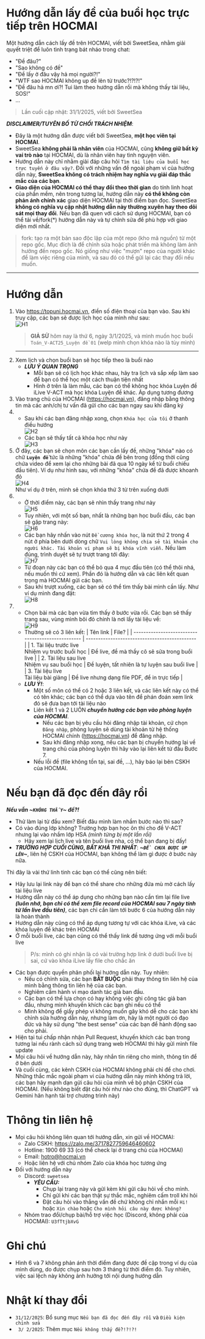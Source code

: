 # Hướng dẫn lấy đề của buổi học trực tiếp trên HOCMAI
Một hướng dẫn cách lấy đề trên HOCMAI, viết bởi SweetSea, nhằm giải quyết triệt để luôn tình trạng bát nháo trong chat:
  - "Đề đâu?"
  - "Sao không có đề"
  - "Đề lấy ở đâu vậy hả mọi người?!"
  - "WTF sao HOCMAI không up đề lên từ trước?!?!?!"
  - "Đề đâu hả mn ơi?! Tui làm theo hướng dẫn rồi mà không thấy tài liệu, SOS!"
  - ...

> Lần cuối cập nhật: 31/1/2025, viết bởi SweetSea

***DISCLAIMER/TUYÊN BỐ TỪ CHỐI TRÁCH NHIỆM***:
- Đây là một hướng dẫn được viết bởi SweetSea, **một học viên tại HOCMAI**.
- SweetSea **không phải là nhân viên** của HOCMAI, cũng **không giữ bất kỳ vai trò nào** tại HOCMAI, dù là nhân viên hay tình nguyện viên.
- Hướng dẫn này chỉ nhằm giải đáp câu hỏi `Tìm tài liệu của buổi học trực tuyến ở đâu vậy?`. Đối với những vấn đề ngoài phạm vi của hướng dẫn này, **SweetSea không có trách nhiệm hay nghĩa vụ giải đáp thắc mắc của các bạn**.
- **Giao diện của HOCMAI có thể thay đổi theo thời gian** do tính linh hoạt của phần mềm, nên trong tương lai, hướng dẫn này **có thể không còn phản ánh chính xác** giao diện HOCMAI tại thời điểm bạn đọc. SweetSea **không có nghĩa vụ cập nhật hướng dẫn này thường xuyên hay theo dõi sát mọi thay đổi**. Nếu bạn đã quen với cách sử dụng HOCMAI, bạn có thể tải về/fork(*) hướng dẫn này và tự chỉnh sửa để phù hợp với giao diện mới nhất.

> fork: tạo ra một bản sao độc lập của một repo (kho mã nguồn) từ một repo gốc. Mục đích là để chỉnh sửa hoặc phát triển mà không làm ảnh hưởng đến repo gốc. Nó giống như việc "mượn" repo của người khác để làm việc riêng của mình, và sau đó có thể gửi lại các thay đổi nếu muốn.

---

# Hướng dẫn
1. Vào https://topuni.hocmai.vn, điền số điện thoại của bạn vào. Sau khi truy cập, các bạn sẽ được lịch học của mình như sau: \
    ![H1](images/H1.png)
    > **GIẢ SỬ** hôm nay là thứ 6, ngày 3/1/2025, và mình muốn học buổi `Toán_V-ACT25_Luyện đề 01` (welp mình chọn khóa nào là tùy mình)
    ---
2. Xem lịch và chọn buổi bạn sẽ học tiếp theo là buổi nào
    - ***LƯU Ý QUAN TRỌNG***
      - Mỗi bạn sẽ có lịch học khác nhau, hãy tra lịch và sắp xếp làm sao để bạn có thể học một cách thuận tiện nhất
      - Hình ở trên là làm mẫu, các bạn có thể không học khóa Luyện đề iLive V-ACT mà học khóa Luyện đề khác. Áp dụng tương đương
3. Vào trang chủ của HOCMAI (https://hocmai.vn), đăng nhập bằng thông tin mà các anh/chị tư vấn đã gửi cho các bạn ngay sau khi đăng ký
4.  - Sau khi các bạn đăng nhập xong, chọn `Khóa học của tôi` ở thanh điều hướng \
    ![H2](images/H2.png)
    - Các bạn sẽ thấy tất cả khóa học như này \
    ![H3](images/H3.png)
5. Ở đây, các bạn sẽ chọn môn các bạn cần lấy đề, những "khóa" nào có chữ **`Luyện đề`** tức là những "khóa" chứa đề bên trong (đồng thời cũng chứa video để xem lại cho những bài đã qua 10 ngày kể từ buổi chiếu đầu tiên). Ví dụ như hình sau, với những "khóa" chứa đề đã được khoanh đỏ \
    ![H4](images/H4.png) \
    Như ví dụ ở trên, mình sẽ chọn khóa thứ 3 từ trên xuống dưới
6.  - Ở thời điểm này, các bạn sẽ nhìn thấy trang như này \
    ![H5](images/H5.png)
    - Tuy nhiên, với một số bạn, nhất là những bạn học buổi đầu, các bạn sẽ gặp trang này: \
    ![H6](images/H6.png)
    - Các bạn hãy nhấn vào nút `Đề cương khóa học`, là nút thứ 2 trong 4 nút ở phía bên dưới dòng chữ `Vui lòng không chia sẻ tài khoản cho người khác. Tài khoản vi phạm sẽ bị khóa vĩnh viễn.` Nếu làm đúng, trình duyệt sẽ tự trượt trang tới đây: \
    ![H7](images/H7.png)
    - Từ đoạn này các bạn có thể bỏ qua 4 mục đầu tiên (có thể thôi nhá, nếu muốn thì cứ xem). Phần đó là hướng dẫn và các liên kết quan trọng mà HOCMAI gửi các bạn.
    - Sau khi trượt xuống, các bạn sẽ có thể tìm thấy bài mình cần lấy. Như ví dụ mình đang đặt: \
    ![H8](images/H8.png)
7.  - Chọn bài mà các bạn vừa tìm thấy ở bước vừa rồi. Các bạn sẽ thấy trang sau, vùng mình bôi đỏ chính là nơi lấy tài liệu về: \
    ![H9](images/H9.png)
    - Thường sẽ có 3 liên kết:
      | Tên link                                          | File?                                         |
      | ------------------------------------------------- | --------------------------------------------- |
      | 1. Tài liệu trước live<br>Nhiệm vụ trước buổi học | Đề live, đề mà thầy cô sẽ sửa trong buổi live |
      | 2. Tài liệu sau live<br>Nhiệm vụ sau buổi học     | Đề luyện, tất nhiên là tự luyện sau buổi live |
      | 3. Tài liệu live<br>Tài liệu bài giảng            | Đề live nhưng dạng file PDF, để in trực tiếp  |
    - ***LƯU Ý!***:
      - Một số môn có thể có 2 hoặc 3 liên kết, và các liên kết này có thể có tên khác; các bạn có thể dựa vào tên để phán đoán xem link đó sẽ đưa bạn tới tài liệu nào
      - Liên kết 1 và 2 LUÔN ***chuyển hướng các bạn vào phòng luyện của HOCMAI***.
        - Nếu các bạn bị yêu cầu hỏi đăng nhập tài khoản, cứ chọn `Đăng nhập`, phòng luyện sẽ dùng tài khoản từ hệ thống HOCMAI chính (https://hocmai.vn) để đăng nhập.
        - Sau khi đăng nhập xong, nếu các bạn bị chuyển hướng lại về trang chủ của phòng luyện thì hãy vào lại liên kết từ đầu Bước 7.
      - Nếu lỗi đề (file không tồn tại, sai đề, ...), hãy báo lại bên CSKH của HOCMAI.

# Nếu bạn đã đọc đến đây rồi
***Nếu vẫn ~`KHÔNG THẤY`~ đề?!***
- Thử làm lại từ đầu xem? Biết đâu mình làm nhầm bước nào thì sao?
- Có vào đúng lớp không? Trường hợp bạn học ôn thi cho đề V-ACT nhưng lại vào nhầm lớp HSA *(mình từng bị một lần rồi)*
  - Hãy xem lại lịch live và tên buổi live nha, có thể bạn đang bị đấy!
- ***TRƯỜNG HỢP CUỐI CÙNG, BẤT KHẢ THI NHẤT***: ***~`ĐỀ CHƯA ĐƯỢC UP LÊN`~***, liên hệ CSKH của HOCMAI, bạn không thể làm gì được ở bước này nữa.

Thì đây là vài thứ linh tinh các bạn có thể cũng nên biết:
- Hãy lưu lại link này để bạn có thể share cho những đứa mù mờ cách lấy tài liệu live
- Hướng dẫn này có thể áp dụng cho những bạn nào cần tìm lại file live ***(luôn nhớ, bạn chỉ có thể xem file record của HOCMAI sau 7 ngày tính từ lần live đầu tiên)***, các bạn chỉ cần làm tới bước 6 của hướng dẫn này là hoàn thành
- Hướng dẫn này cũng có thể áp dụng tương tự với các khóa iLive, và các khóa luyện đề khác trên HOCMAI
- Ở mỗi buổi live, các bạn cũng có thể thấy link đề tương ứng với mỗi buổi live
  > P/s: mình có ghi nhận là có vài trường hợp link ở dưới buổi live bị sai, cứ vào khóa iLive lấy file cho chắc ăn
- Các bạn được quyền phân phối lại hướng dẫn này. Tuy nhiên:
  - Nếu có chỉnh sửa, các bạn **BẮT BUỘC** phải thay thông tin liên hệ của mình bằng thông tin liên hệ của các bạn.
  - Nghiêm cấm hành vi mạo danh tác giả ban đầu.
  - Các bạn có thể lựa chọn có hay không việc ghi công tác giả ban đầu, nhưng mình khuyến khích các bạn ghi nếu có thể
  - Mình không để giấy phép vì không muốn gây khó dễ cho các bạn khi chỉnh sửa hướng dẫn này, nhưng làm ơn, hãy là một người có đạo đức và hãy sử dụng "the best sense" của các bạn để hành động sao cho phải.
- Hiện tại tui chấp nhận nhận Pull Request, khuyến khích các bạn trong tương lai nếu rành cách sử dụng trang web HOCMAI thì hãy gửi mình file update
- Mọi câu hỏi về hướng dẫn này, hãy nhắn tin riêng cho mình, thông tin để ở bên dưới
- Và cuối cùng, các kênh CSKH của HOCMAI không phải chỉ để cho chơi. Những thắc mắc ngoài phạm vi của hướng dẫn này mình không trả lời, các bạn hãy mạnh dạn gửi câu hỏi của mình về bộ phận CSKH của HOCMAI. (Nếu không biết đặt câu hỏi như nào cho đúng, thì ChatGPT và Gemini hân hạnh tài trợ chương trình này)

# Thông tin liên hệ
- Mọi câu hỏi không liên quan tới hướng dẫn, xin gửi về HOCMAI:
  - Zalo CSKH: https://zalo.me/3717827759646460602
  - Hotline: 1900 69 33 (có thể check lại ở trang chủ của HOCMAI)
  - Email: hotro@hocmai.vn
  - Hoặc liên hệ với chủ nhóm Zalo của khóa học tương ứng
- Đối với hướng dẫn này
  - Discord: `sweetsea`
    - ***YÊU CẦU:***
      - Chụp lại trang này và gửi kèm khi gửi câu hỏi về cho mình.
      - Chỉ gửi khi các bạn thật sự thắc mắc, nghiêm cấm troll khi hỏi
      - Đặt câu hỏi vào thẳng vấn đề chứ không chỉ nhắn mỗi `Hi!` hoặc `Xin chào` hoặc `Cho mình hỏi câu này được không?`
  - Nhóm trao đổi/chụp bài/hỗ trợ việc học (Discord, không phải của HOCMAI): `U3fTtjbXvG`

# Ghi chú
- Hình 6 và 7 không phản ánh thời điểm đang được đề cập trong ví dụ của mình dùng, do được chụp sau hơn 3 tháng từ thời điểm đó. Tuy nhiên, việc sai lệch này không ảnh hưởng tới nội dung hướng dẫn

# Nhật kí thay đổi
- `31/12/2025`: Bổ sung mục `Nếu bạn đã đọc đến đây rồi` và `Điều kiện chỉnh sửa`
- ` 3/ 2/2025`: Thêm mục `Nếu không thấy đề?!?!?!`